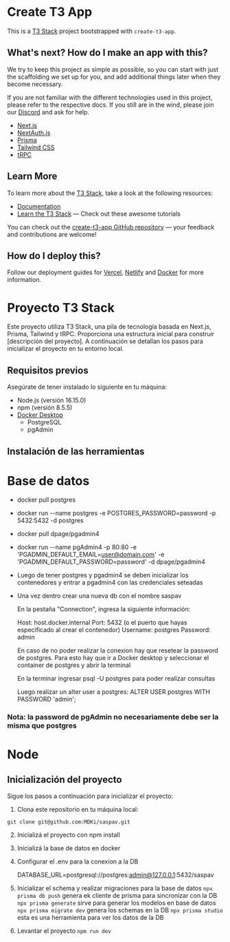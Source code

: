 # Create T3 App

This is a [T3 Stack](https://create.t3.gg/) project bootstrapped with `create-t3-app`.

## What's next? How do I make an app with this?

We try to keep this project as simple as possible, so you can start with just the scaffolding we set up for you, and add additional things later when they become necessary.

If you are not familiar with the different technologies used in this project, please refer to the respective docs. If you still are in the wind, please join our [Discord](https://t3.gg/discord) and ask for help.

- [Next.js](https://nextjs.org)
- [NextAuth.js](https://next-auth.js.org)
- [Prisma](https://prisma.io)
- [Tailwind CSS](https://tailwindcss.com)
- [tRPC](https://trpc.io)

## Learn More

To learn more about the [T3 Stack](https://create.t3.gg/), take a look at the following resources:

- [Documentation](https://create.t3.gg/)
- [Learn the T3 Stack](https://create.t3.gg/en/faq#what-learning-resources-are-currently-available) — Check out these awesome tutorials

You can check out the [create-t3-app GitHub repository](https://github.com/t3-oss/create-t3-app) — your feedback and contributions are welcome!

## How do I deploy this?

Follow our deployment guides for [Vercel](https://create.t3.gg/en/deployment/vercel), [Netlify](https://create.t3.gg/en/deployment/netlify) and [Docker](https://create.t3.gg/en/deployment/docker) for more information.

# Proyecto T3 Stack

Este proyecto utiliza T3 Stack, una pila de tecnología basada en Next.js, Prisma, Tailwind y tRPC. Proporciona una estructura inicial para construir [descripción del proyecto]. A continuación se detallan los pasos para inicializar el proyecto en tu entorno local.

## Requisitos previos

Asegúrate de tener instalado lo siguiente en tu máquina:

- Node.js (versión 16.15.0)
- npm (versión 8.5.5)
- [Docker Desktop](https://www.docker.com/products/docker-desktop/)
    - PostgreSQL
    - pgAdmin 

## Instalación de las herramientas

# Base de datos
- docker pull postgres
- docker run --name postgres -e POSTGRES_PASSWORD=password -p 5432:5432 -d postgres

- docker pull dpage/pgadmin4
- docker run --name pgAdmin4 -p 80:80 -e 'PGADMIN_DEFAULT_EMAIL=user@domain.com' -e 'PGADMIN_DEFAULT_PASSWORD=password' -d dpage/pgadmin4

- Luego de tener postgres y pgadmin4 se deben inicializar los contenedores y entrar a pgadmin4 con las credenciales seteadas
- Una vez dentro crear una nueva db con el nombre saspav

    En la pestaña "Connection", ingresa la siguiente información:

    Host: host.docker.internal
    Port: 5432 (o el puerto que hayas especificado al crear el contenedor)
    Username: postgres
    Password: admin

    En caso de no poder realizar la conexion hay que resetear la password de postgres. Para esto hay que ir a Docker desktop y seleccionar el container de postgres y abrir la terminal

    En la terminar ingresar psql -U postgres para poder realizar consultas

    Luego realizar un alter user a postgres: ALTER USER postgres WITH PASSWORD 'admin';


### Nota: la password de pgAdmin no necesariamente debe ser la misma que postgres

# Node


## Inicialización del proyecto

Sigue los pasos a continuación para inicializar el proyecto:

1. Clona este repositorio en tu máquina local:

`git clone git@github.com:MDKi/saspav.git`

2. Inicializá el proyecto con npm install 

3. Inicializá la base de datos en docker

4. Configurar el .env para la conexion a la DB

    DATABASE_URL=postgresql://postgres:admin@127.0.0.1:5432/saspav

5. Inicializar el schema y realizar migraciones para la base de datos
`npx prisma db push` genera ek cliente de prisma para sincronizar con la DB
`npx prisma generate` sirve para generar los modelos en base de datos
`npx prisma migrate dev` genera los schemas en la DB
`npx prisma studio` esta es una herramienta para ver los datos de la DB

6. Levantar el proyecto
`npm run dev`